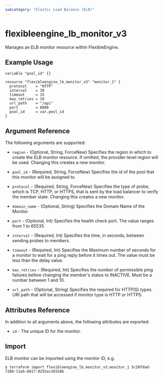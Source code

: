```yaml
---
subcategory: "Elastic Load Balance (ELB)"
---
```


# flexibleengine_lb_monitor_v3

Manages an ELB monitor resource within FlexibleEngine.

## Example Usage

```hcl
variable "pool_id" {}

resource "flexibleengine_lb_monitor_v3" "monitor_1" {
  protocol    = "HTTP"
  interval    = 30
  timeout     = 15
  max_retries = 10
  url_path    = "/api"
  port        = 8888
  pool_id     = var.pool_id
}
```

## Argument Reference

The following arguments are supported:

* `region` - (Optional, String, ForceNew) Specifies the region in which to create the ELB monitor resource.
  If omitted, the provider-level region will be used. Changing this creates a new monitor.

* `pool_id` - (Required, String, ForceNew) Specifies the id of the pool that this monitor will be assigned to.

* `protocol` - (Required, String, ForceNew) Specifies the type of probe, which is TCP, HTTP, or HTTPS, that is
  sent by the load balancer to verify the member state. Changing this creates a new monitor.

* `domain_name` - (Optional, String) Specifies the Domain Name of the Monitor.

* `port` - (Optional, Int) Specifies the health check port. The value ranges from 1 to 65535.

* `interval` - (Required, Int) Specifies the time, in seconds, between sending probes to members.

* `timeout` - (Required, Int) Specifies the Maximum number of seconds for a monitor to wait for a ping reply before
  it times out. The value must be less than the delay value.

* `max_retries` - (Required, Int) Specifies the number of permissible ping failures before changing the member's
  status to INACTIVE. Must be a number between 1 and 10.

* `url_path` - (Optional, String) Specifies the required for HTTP(S) types. URI path that will be accessed if monitor
  type is HTTP or HTTPS.

## Attributes Reference

In addition to all arguments above, the following attributes are exported:

* `id` - The unique ID for the monitor.

## Import

ELB monitor can be imported using the monitor ID, e.g.

```
$ terraform import flexibleengine_lb_monitor_v3.monitor_1 5c20fdad-7288-11eb-b817-0255ac10158b
```